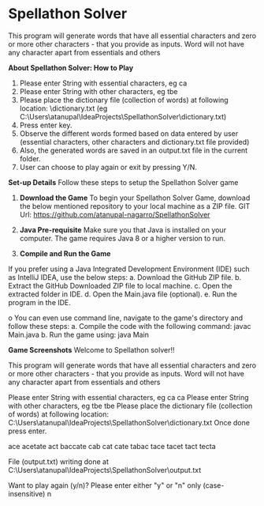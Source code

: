 # **Spellathon Solver**

This program will generate words that have all essential characters and zero or more other characters - that you provide as inputs.
Word will not have any character apart from essentials and others


**About Spellathon Solver: How to Play**

1.	Please enter String with essential characters, eg ca
2.	Please enter String with other characters, eg tbe
3.	Please place the dictionary file (collection of words) at following location: <complete path>\dictionary.txt (eg C:\Users\atanupal\IdeaProjects\SpellathonSolver\dictionary.txt)
4.	Press enter key.
5.	Observe the different words formed based on data entered by user (essential characters, other characters and dictionary.txt file provided)
6.	Also, the generated words are saved in an output.txt file in the current folder.
7.	User can choose to play again or exit by pressing Y/N.



**Set-up Details**
Follow these steps to setup the Spellathon Solver game

1. **Download the Game** To begin your Spellathon Solver Game, download the below mentioned repository to your local machine as a ZIP file.
GIT Url: https://github.com/atanupal-nagarro/SpellathonSolver

2. **Java Pre-requisite** Make sure you that Java is installed on your computer. The game requires Java 8 or a higher version to run.

3. **Compile and Run the Game**

If you prefer using a Java Integrated Development Environment (IDE) such as IntelliJ IDEA, use the below steps: 
a. Download the GitHub ZIP file.
b. Extract the GitHub Downloaded ZIP file to local machine.
c. Open the extracted folder in IDE.
d. Open the Main.java file (optional).
e. Run the program in the IDE.

o You can even use command line, navigate to the game's directory and follow these steps:
a. Compile the code with the following command: javac Main.java	
b. Run the game using: java Main

**Game Screenshots**
Welcome to Spellathon solver!! 


This program will generate words that have all essential characters and zero or more other characters - that you provide as inputs.
Word will not have any character apart from essentials and others


Please enter String with essential characters, eg ca
ca
Please enter String with other characters, eg tbe
tbe
Please place the dictionary file (collection of words) at following location: C:\Users\atanupal\IdeaProjects\SpellathonSolver\dictionary.txt Once done press enter.

ace
acetate
act
baccate
cab
cat
cate
tabac
tace
tacet
tact
tecta


File (output.txt) writing done at C:\Users\atanupal\IdeaProjects\SpellathonSolver\output.txt


Want to play again (y/n)? Please enter either "y" or "n" only (case-insensitive)
n

